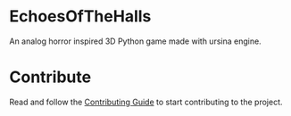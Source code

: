 # EchoesOfTheHalls
 An analog horror inspired 3D Python game made with ursina engine.

# Contribute
Read and follow the [Contributing Guide](./CONTRIBUTING.md) to start contributing to the project.

